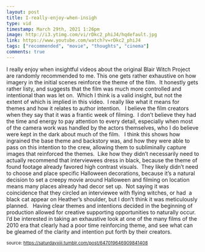 ```yaml
---
layout: post
title: I-really-enjoy-when-insigh
type: vid
timestamp: March 29th, 2021 1:26pm
image: http://i3.ytimg.com/vi/rDkc2_phiJ4/hqdefault.jpg
link: https://www.youtube.com/watch?v=rDkc2_phiJ4
tags: ["recommended", "movie", "thoughts", "cinema"]
comments: true
---
```

    
I really enjoy when insightful videos about the original Blair Witch Project are randomly recommended to me.
This one gets rather exhaustive on how imagery in the initial scenes reinforce the theme of the film.  It honestly gets rather listy, and suggests that the film was much more controlled and intentional than was let on.  Which I think is a valid insight, but not the extent of which is implied in this video.  I really like what it means for themes and how it relates to author intention.  
I believe the film creators when they say that it was a frantic week of filming.  I don’t believe they had the time and energy to pay attention to every detail, especially when most of the camera work was handled by the actors themselves, who I do believe were kept in the dark about much of the film.  
I think this shows how ingrained the base theme and backstory was, and how they were able to pass on this intention to the crew, allowing them to subliminally capture images that reinforced the themes.  Like how they didn’t necessarily need to actually recommend that interviewees dress in black, because the theme of found footage already favored high contrast visuals.  They likely didn’t need to choose and place specific Halloween decorations, because it’s a natural decision to set a creepy movie around Halloween and filming on location means many places already had decor set up.  Not saying it was coincidence that they circled an interviewee with flying witches, or had  a black cat appear on Heather’s shoulder, but I don’t think it was meticulously planned.  
Having clear themes and intentions decided in the beginning of production allowed for creative supporting opportunities to naturally occur.<br/>
I’d be interested in taking an exhaustive look at one of the many films of the 2010 era that clearly had a poor time reinforcing theme, and see what can be gleamed of the clarity and intention put forth by their creators.
 
  
<small>source: https://saturdayxiii.tumblr.com/post/647019646909841408</small>
